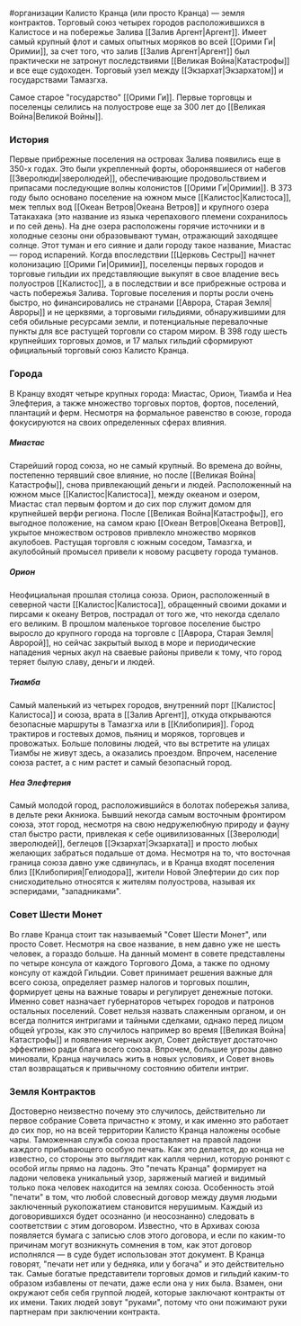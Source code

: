 #организации 
Калисто Кранца (или просто Кранца) — земля контрактов. Торговый союз четырех городов расположившихся в Калистосе и на побережье Залива [[Залив Аргент|Аргент]]. Имеет самый крупный флот и самых опытных моряков во всей [[Орими Ги|Оримии]], за счет того, что залив [[Залив Аргент|Аргент]] был практически не затронут последствиями [[Великая Война|Катастрофы]] и все еще судоходен. Торговый узел между [[Экзархат|Экзархатом]] и государствами Тамазгха.

Самое старое "государство" [[Орими Ги]]. Первые торговцы и поселенцы селились на полуострове еще за 300 лет до [[Великая Война|Великой Войны]].

### История
Первые прибрежные поселения на островах Залива появились еще в 350-х годах. Это были укрепленный форты, оборонявшиеся от набегов [[Зверолюди|зверолюдей]], обеспечивающие продовольствием и припасами последующие волны колонистов [[Орими Ги|Оримии]]. В 373 году было основано поселение на южном мысе [[Калистос|Калистоса]], меж теплых вод [[Океан Ветров|Океана Ветров]] и крупного озера Татакахака (это название из языка черепахового племени сохранилось и по сей день). На дне озера расположены горячие источники и в холодные сезоны они образовывают туман, отражающий заходящее солнце. Этот туман и его сияние и дали городу такое название, Миастас — город испарений. 
Когда впоследствии [[Церковь Сестры]] начнет колонизацию [[Орими Ги|Оримии]], поселенцы первых городов и торговые гильдии их представляющие выкупят в свое владение весь полуостров [[Калистос]], а в последствии и все прибрежные острова и часть побережья Залива.
Торговые поселения и порты росли очень быстро, но финансировались не странами [[Аврора, Старая Земля|Авроры]] и не церквями, а торговыми гильдиями, обнаружившими для себя обильные ресурсами земли, и потенциальные перевалочные пункты для все растущей торговли со старом миром. В 398 году шесть крупнейших торговых домов, и 17 малых гильдий сформируют официальный торговый союз Калисто Кранца.

### Города
В Кранцу входят четыре крупных города: Миастас, Орион, Тиамба и Неа Элефтерия, а также множество торговых портов, фортов, поселений, плантаций и ферм. Несмотря на формальное равенство в союзе, города фокусируются на своих определенных сферах влияния.

##### Миастас
Старейший город союза, но не самый крупный. Во времена до войны, постепенно терявший свое влияние, но после [[Великая Война|Катастрофы]], снова привлекающий деньги и людей. Расположенный на южном мысе [[Калистос|Калистоса]], между океаном и озером, Миастас стал первым фортом и до сих пор служит домом для крупнейшей верфи региона. После [[Великая Война|Катастрофы]], его выгодное положение, на самом краю [[Океан Ветров|Океана Ветров]], укрытое множеством островов привлекло множество моряков акулобоев. Растущая торговля с южным соседом, Тамазгха, и акулобойный промысел привели к новому расцвету города туманов.

##### Орион
Неофициальная прошлая столица союза. Орион, расположенный в северной части [[Калистос|Калистоса]], обращенный своими доками и пирсами к океану Ветров, пострадал от того же, что некогда сделало его великим. В прошлом маленькое торговое поселение быстро выросло до крупного города на торговле с [[Аврора, Старая Земля|Авророй]], но сейчас закрытый выход в море и периодические нападения черных акул на сваевые районы привели к тому, что город теряет былую славу, деньги и людей.

##### Тиамба
Самый маленький из четырех городов, внутренний порт [[Калистос|Калистоса]] и союза, врата в [[Залив Аргент]], откуда открываются безопасные маршруты в Тамазгха или в [[Клибопирия]]. Город трактиров и гостевых домов, пьяниц и моряков, торговцев и провожатых. Больше половины людей, что вы встретите на улицах Тиамбы не живут здесь, а оказались проездом. Впрочем, население союза растет, а с ним растет и самый безопасный город.

##### Неа Элефтерия
Самый молодой город, расположившийся в болотах побережья залива, в дельте реки Акниока. Бывший некогда самым восточным фронтиром союза, этот город, несмотря на свою недружелюбную природу и фауну стал быстро расти, привлекая к себе оцивилизованных [[Зверолюди|зверолюдей]], беглецов [[Экзархат|Экзархата]] и просто любых желающих забраться подальше от дома. Несмотря на то, что восточная граница союза давно уже сдвинулась, и в Кранца входят поселения близ [[Клибопирия|Гелиодора]], жители Новой Элефтерии до сих пор снисходительно относятся к жителям полуострова, называя их эсперидами, "западниками". 

### Совет Шести Монет
Во главе Кранца стоит так называемый "Совет Шести Монет", или просто Совет. Несмотря на свое название, в нем давно уже не шесть человек, а гораздо больше. На данный момент в совете представлены по четыре консула от каждого Торгового Дома, а также по одному консулу от каждой Гильдии. Совет принимает решения важные для всего союза, определяет размер налогов и торговых пошлин, формирует цены на важные товары и регулирует денежные потоки. Именно совет назначает губернаторов четырех городов и патронов остальных поселений.
Совет нельзя назвать слаженным органом, и он всегда полнится интригами и тайными сделками, однако перед лицом общей угрозы, как это случилось например во время [[Великая Война|Катастрофы]] и появления черных акул, Совет действует достаточно эффективно ради блага всего союза.
Впрочем, большие угрозы давно миновали, Кранца научилась жить в новых условиях, и Совет вновь стал возвращаться к привычному состоянию обители интриг.

### Земля Контрактов
Достоверно неизвестно почему это случилось, действительно ли первое собрание Совета причастно к этому, и как именно это работает до сих пор, но на всей территории Калисто Кранца наложены особые чары. Таможенная служба союза проставляет на правой ладони каждого прибывающего особую печать. Как это делается, до конца не известно, со стороны это выглядит как капля чернил, которую роняют с особой иглы прямо на ладонь. Это "печать Кранца" формирует на ладони человека уникальный узор, заряженый магией и видимый только пока человек находится на землях союза.
Особенность этой "печати" в том, что любой словесный договор между двумя людьми заключенный рукопожатием становится нерушимым. Каждый из договорившихся будет осознанно (и неосознанно) следовать в соответствии с этим договором. Известно, что в Архивах союза появляется бумага с записью слов этого договора, и если по каким-то причинам могут возникнуть сомнения в том, как этот договор исполнялся — в суде будет использован этот документ.
В Кранца говорят, "печати нет или у бедняка, или у богача" и это действительно так. Самые богатые представители торговых домов и гильдий каким-то образом избавлены от печати, даже если она у них была. Взамен, они окружают себя себя группой людей, которые заключают контракты от их имени. Таких людей зовут "руками", потому что они пожимают руки партнерам при заключении контракта.